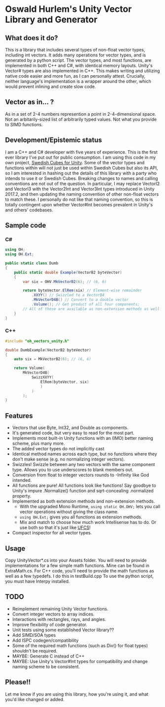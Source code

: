 # Oswald Hurlem's Unity Vector Library and Generator

## What does it do?
This is a library that includes several types of non-float vector types, including int vectors. It adds many operations for vector types, and is generated by a python script.
The vector types, and most functions, are implemented in both C++ and C#, with identical memory layouts. Unity's Vector# types are also implemented in C++. This makes writing and utilizing native code easier and more fun, as I can personally attest. Crucially, neither language's implementation is a wrapper around the other, which would prevent inlining and create slow code.

## Vector as in... ?
As in a set of 2-4 numbers represention a point in 2-4-dimensional space. Not an arbitarily-sized list of arbitrarily typed values. Not what you provide to SIMD functions.

## Development/Epistemic status
I am a C++ and C# developer with five years of experience. This is the first ever library I've put out for public consumption. I am using this code in my own project, [Swedish Cubes for Unity](https://yave.handmade.network/). Some of the vector types and functions within will not just be used within Swedish Cubes but also its API, so I am interested in hashing out the details of this library with a party who intends to use it or Swedish Cubes.
Breaking changes to names and calling conventions are not out of the question. In particular, I may replace VectorI2 and VectorI3 with the Vector2Int and Vector3Int types introduced in Unity 2017.2, and then updating the naming convention of other non-float vectors to match these. I personally do not like that naming convention, so this is totally contingent upon whether Vector#Int becomes prevalent in Unity's and others' codebases.

## Sample code
### C#
```C#
using OH;
using OH.Ext;

public static class Dumb
{
    public static double Example(VectorB2 byteVector)
    {
        var six = OHV.MkVectorB2(6); // (6, 6)

        return byteVector.ElRem(six) // Element-wise remainder
            .XXYY() // Swizzled to a VectorB4
            .MkVectorD4B() // Convert to a double vector
            .Volume(); // Get product of all four components;
        // All of these are available as non-extension methods as well via OHV.*
    }
}
```
### C++
```C++
#include "oh_vectors_unity.h"

double DumbExample(VectorB2 byteVector)
{
    auto six = MkVectorB2(6); // (6, 6)

    return Volume(
        MkVectorD4B(
            SwizzXXYY(
                ElRem(byteVector, six)
                )
            )
        );
}
```

## Features
* Vectors that use Byte, Int32, and Double as components.
* It's generated code, but very easy to read for the most part.
* Implements most built-in Unity functions with an (IMO) better naming scheme, plus many more.
* The added vector types do not implicitly cast
* Identical method names across each type, but no functions where they don't make sense (e.g. no normalizing integer vectors).
* Swizzles! Swizzle between any two vectors with the same component type. Allows you to use underscores to blank members out.
* Conversion from float to integer vectors rounds to -Infinity like God intended.
* All functions are pure! All functions look like functions! Say goodbye to Unity's impure .Normalize() function and sqrt-concealing .normalized property.
* Implemented as both extension methods and non-extension methods.
    * With the upgraded Mono Runtime, `using static OH.OHV;` lets you call vector operations without giving the class name.
    * `using OH.Ext;` gives you all functions as extension methods.
    * Mix and match to choose how much work Intellisense has to do. Or use both so that it's just like [UFCS](https://en.wikipedia.org/wiki/Uniform_Function_Call_Syntax)!
* Compact inspector for all vector types.

## Usage
Copy UnityVector\*.cs into your Assets folder. You will need to provide implementations for a few simple math functions. Mine can be found in ExtraMath.cs.
For C++ code, you'll need to provide the math functions as well as a few typedefs. I do this in testBuild.cpp
To use the python script, you must have Interpy installed.

## TODO
* Reimplement remaining Unity Vector functions.
* Convert integer vectors to array indices.
* Interactions with rectangles, rays, and angles.
* Improve flexibility of code generator.
* Unit tests using some established Vector library??
* Add SIMD/SOA types
* Add ISPC codegen/compatibility
* Some of the required math functions (such as Div() for float types) shouldn't be required.
* MAYBE: Generate C instead of C++
* MAYBE: Use Unity's Vector#Int types for compatibility and change naming scheme to be consistent.

## Please!!
Let me know if you are using this library, how you're using it, and what you'd like changed or added.
